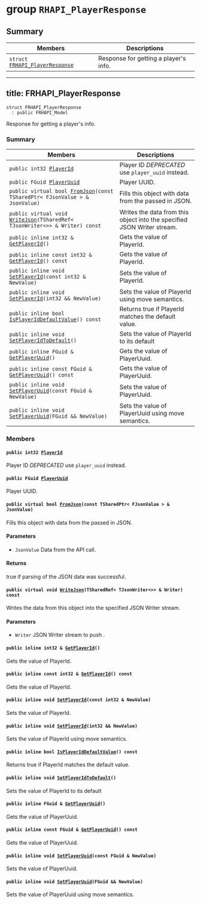 # group `RHAPI_PlayerResponse` <a id="group__RHAPI__PlayerResponse"></a>

## Summary

 Members                        | Descriptions                                
--------------------------------|---------------------------------------------
`struct `[`FRHAPI_PlayerResponse`](#structFRHAPI__PlayerResponse) | Response for getting a player&#39;s info.

---
title: FRHAPI_PlayerResponse
---

```
struct FRHAPI_PlayerResponse
  : public FRHAPI_Model
```

Response for getting a player&#39;s info.

### Summary

 Members                        | Descriptions                                
--------------------------------|---------------------------------------------
`public int32 `[`PlayerId`](#structFRHAPI__PlayerResponse_1ad310dc7254bc7601cb78f946655b4896) | Player ID *DEPRECATED* use `player_uuid` instead.
`public FGuid `[`PlayerUuid`](#structFRHAPI__PlayerResponse_1adc688a62eabd80c3cfde9688e61bd030) | Player UUID.
`public virtual bool `[`FromJson`](#structFRHAPI__PlayerResponse_1abdc8de1be28e6a8912329133edc90dad)`(const TSharedPtr< FJsonValue > & JsonValue)` | Fills this object with data from the passed in JSON.
`public virtual void `[`WriteJson`](#structFRHAPI__PlayerResponse_1a657664ade5a85360faf4e59f3169d460)`(TSharedRef< TJsonWriter<>> & Writer) const` | Writes the data from this object into the specified JSON Writer stream.
`public inline int32 & `[`GetPlayerId`](#structFRHAPI__PlayerResponse_1a57e3b6edbaf4c9725ed93ee10d9c1871)`()` | Gets the value of PlayerId.
`public inline const int32 & `[`GetPlayerId`](#structFRHAPI__PlayerResponse_1a8f31b3dd5619b099307535499154f461)`() const` | Gets the value of PlayerId.
`public inline void `[`SetPlayerId`](#structFRHAPI__PlayerResponse_1a4ad9baa2ce0a73b6c6857da8d457c78f)`(const int32 & NewValue)` | Sets the value of PlayerId.
`public inline void `[`SetPlayerId`](#structFRHAPI__PlayerResponse_1aaaaa8a2058e3140b8ebe28172665a034)`(int32 && NewValue)` | Sets the value of PlayerId using move semantics.
`public inline bool `[`IsPlayerIdDefaultValue`](#structFRHAPI__PlayerResponse_1a1e4e3035c00a0707189ce52e4c1f1649)`() const` | Returns true if PlayerId matches the default value.
`public inline void `[`SetPlayerIdToDefault`](#structFRHAPI__PlayerResponse_1ae3de40c04341be8f81a980d77123ae55)`()` | Sets the value of PlayerId to its default
`public inline FGuid & `[`GetPlayerUuid`](#structFRHAPI__PlayerResponse_1a5aa6031765ed727ee1d7d9416a17157e)`()` | Gets the value of PlayerUuid.
`public inline const FGuid & `[`GetPlayerUuid`](#structFRHAPI__PlayerResponse_1a75fb0b696a3523f43cc84316c727f559)`() const` | Gets the value of PlayerUuid.
`public inline void `[`SetPlayerUuid`](#structFRHAPI__PlayerResponse_1acd2eae750719d7a1ea45f763b13a259e)`(const FGuid & NewValue)` | Sets the value of PlayerUuid.
`public inline void `[`SetPlayerUuid`](#structFRHAPI__PlayerResponse_1a29d5ef80cd65fdbd55cfe5f6886b997b)`(FGuid && NewValue)` | Sets the value of PlayerUuid using move semantics.

### Members

#### `public int32 `[`PlayerId`](#structFRHAPI__PlayerResponse_1ad310dc7254bc7601cb78f946655b4896) <a id="structFRHAPI__PlayerResponse_1ad310dc7254bc7601cb78f946655b4896"></a>

Player ID *DEPRECATED* use `player_uuid` instead.

#### `public FGuid `[`PlayerUuid`](#structFRHAPI__PlayerResponse_1adc688a62eabd80c3cfde9688e61bd030) <a id="structFRHAPI__PlayerResponse_1adc688a62eabd80c3cfde9688e61bd030"></a>

Player UUID.

#### `public virtual bool `[`FromJson`](#structFRHAPI__PlayerResponse_1abdc8de1be28e6a8912329133edc90dad)`(const TSharedPtr< FJsonValue > & JsonValue)` <a id="structFRHAPI__PlayerResponse_1abdc8de1be28e6a8912329133edc90dad"></a>

Fills this object with data from the passed in JSON.

#### Parameters
* `JsonValue` Data from the API call.

#### Returns
true if parsing of the JSON data was successful.

#### `public virtual void `[`WriteJson`](#structFRHAPI__PlayerResponse_1a657664ade5a85360faf4e59f3169d460)`(TSharedRef< TJsonWriter<>> & Writer) const` <a id="structFRHAPI__PlayerResponse_1a657664ade5a85360faf4e59f3169d460"></a>

Writes the data from this object into the specified JSON Writer stream.

#### Parameters
* `Writer` JSON Writer stream to push .

#### `public inline int32 & `[`GetPlayerId`](#structFRHAPI__PlayerResponse_1a57e3b6edbaf4c9725ed93ee10d9c1871)`()` <a id="structFRHAPI__PlayerResponse_1a57e3b6edbaf4c9725ed93ee10d9c1871"></a>

Gets the value of PlayerId.

#### `public inline const int32 & `[`GetPlayerId`](#structFRHAPI__PlayerResponse_1a8f31b3dd5619b099307535499154f461)`() const` <a id="structFRHAPI__PlayerResponse_1a8f31b3dd5619b099307535499154f461"></a>

Gets the value of PlayerId.

#### `public inline void `[`SetPlayerId`](#structFRHAPI__PlayerResponse_1a4ad9baa2ce0a73b6c6857da8d457c78f)`(const int32 & NewValue)` <a id="structFRHAPI__PlayerResponse_1a4ad9baa2ce0a73b6c6857da8d457c78f"></a>

Sets the value of PlayerId.

#### `public inline void `[`SetPlayerId`](#structFRHAPI__PlayerResponse_1aaaaa8a2058e3140b8ebe28172665a034)`(int32 && NewValue)` <a id="structFRHAPI__PlayerResponse_1aaaaa8a2058e3140b8ebe28172665a034"></a>

Sets the value of PlayerId using move semantics.

#### `public inline bool `[`IsPlayerIdDefaultValue`](#structFRHAPI__PlayerResponse_1a1e4e3035c00a0707189ce52e4c1f1649)`() const` <a id="structFRHAPI__PlayerResponse_1a1e4e3035c00a0707189ce52e4c1f1649"></a>

Returns true if PlayerId matches the default value.

#### `public inline void `[`SetPlayerIdToDefault`](#structFRHAPI__PlayerResponse_1ae3de40c04341be8f81a980d77123ae55)`()` <a id="structFRHAPI__PlayerResponse_1ae3de40c04341be8f81a980d77123ae55"></a>

Sets the value of PlayerId to its default

#### `public inline FGuid & `[`GetPlayerUuid`](#structFRHAPI__PlayerResponse_1a5aa6031765ed727ee1d7d9416a17157e)`()` <a id="structFRHAPI__PlayerResponse_1a5aa6031765ed727ee1d7d9416a17157e"></a>

Gets the value of PlayerUuid.

#### `public inline const FGuid & `[`GetPlayerUuid`](#structFRHAPI__PlayerResponse_1a75fb0b696a3523f43cc84316c727f559)`() const` <a id="structFRHAPI__PlayerResponse_1a75fb0b696a3523f43cc84316c727f559"></a>

Gets the value of PlayerUuid.

#### `public inline void `[`SetPlayerUuid`](#structFRHAPI__PlayerResponse_1acd2eae750719d7a1ea45f763b13a259e)`(const FGuid & NewValue)` <a id="structFRHAPI__PlayerResponse_1acd2eae750719d7a1ea45f763b13a259e"></a>

Sets the value of PlayerUuid.

#### `public inline void `[`SetPlayerUuid`](#structFRHAPI__PlayerResponse_1a29d5ef80cd65fdbd55cfe5f6886b997b)`(FGuid && NewValue)` <a id="structFRHAPI__PlayerResponse_1a29d5ef80cd65fdbd55cfe5f6886b997b"></a>

Sets the value of PlayerUuid using move semantics.

